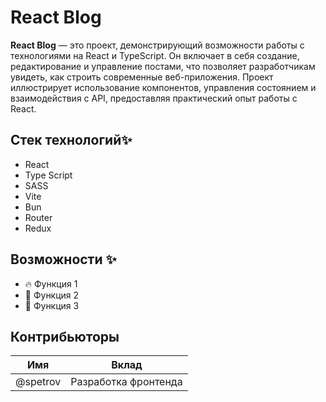 # React Blog

**React Blog** — это проект, демонстрирующий возможности работы с технологиями на React и TypeScript. Он включает в себя создание, редактирование и управление постами, что позволяет разработчикам увидеть, как строить современные веб-приложения. Проект иллюстрирует использование компонентов, управления состоянием и взаимодействия с API, предоставляя практический опыт работы с React.

## Стек технологий✨

- React
- Type Script
- SASS
- Vite
- Bun
- Router
- Redux

## Возможности ✨

- 🔥 Функция 1
- 🚀 Функция 2
- 🎨 Функция 3

## Контрибьюторы

| Имя   | Вклад                              |
| -------- | --------------------------------------- |
| @spetrov | Разработка фронтенда |
